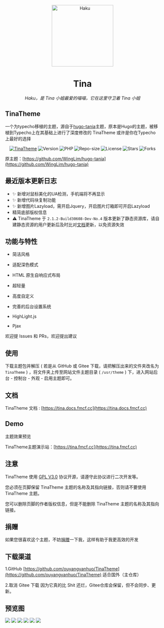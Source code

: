 <p align="center">
    <img src="https://tva4.sinaimg.cn/large/008aATBzgy1h4k9e3x97nj30qe0qetd8.jpg" width="200" height="200" alt="Haku">
</p>

<div align="center">

# Tina

_Haku，是 Tina 小姐最爱的喵喵，它在这里守卫着 Tina 小姐_

</div>

## TinaTheme

一个为typecho移植的主题，源自于[hugo-tania](https://github.com/WingLim/hugo-tania)主题，原本是Hugo的主题，被移植到Typecho上在其基础上进行了深度修改的 TinaTheme 或许是你在Typecho上最好的选择

<div align="center">
    
[![TinaTheme](https://img.shields.io/badge/Magneto-TinaTheme-brightgreen)](https://fmcf.cc/2021/08/47/)
![Version](https://img.shields.io/badge/Version-2.1.2-criticale)
![PHP](https://img.shields.io/badge/PHP-7.4-brightgreen)
![Repo-size](https://img.shields.io/github/languages/code-size/ouyangyanhuo/TinaTheme)
![License](https://img.shields.io/github/license/ouyangyanhuo/TinaTheme)
![Stars](https://img.shields.io/github/stars/ouyangyanhuo/TinaTheme)
![Forks](https://img.shields.io/github/forks/ouyangyanhuo/TinaTheme)
    
</div>

原主题：[https://github.com/WingLim/hugo-tania](https://github.com/WingLim/hugo-tania)

## 最近版本更新日志
- ✨ 新增对鼠标美化的UA检测，手机端将不再显示
- ✨ 新增代码块复制功能
- ✨ 新增图片Lazyload，需开启Jquery，开启图片灯箱即可开启Lazyload
- 精简底部版权信息
- ⚠️ TinaTheme 于 `2.1.2-Build30608-Dev-No.4` 版本更新了静态资源库，请自建静态资源的用户更新后及时比对[文档](https://tina.docs.fmcf.cc/optimization/public_cdn/)更新，以免资源失效


## 功能与特性

- 简洁风格

- 适配深色模式

- HTML 原生自响应式布局

- 超轻量

- 高度自定义

- 完善的后台设置系统

- HighLight.js

- Pjax

欢迎提 Issues 和 PRs，欢迎提出建议

## 使用

下载主题包并解压 ( 若是从 GitHub 或 Gitee 下载，请把解压出来的文件夹改名为 `TinaTheme` ) ，将文件夹上传至网站文件主题目录 ( `/usr/theme` ) 下，进入网站后台 - 控制台 - 外观 - 启用主题即可。

## 文档

TinaTheme 文档 : [https://tina.docs.fmcf.cc](https://tina.docs.fmcf.cc)

## Demo

主题效果预览

TinaTheme主题演示站：[https://tina.fmcf.cc](https://tina.fmcf.cc)

## 注意

TinaTheme 使用 [GPL V3.0](https://github.com/ouyangyanhuo/TinaTheme/blob/main/LICENSE) 协议开源，请遵守此协议进行二次开发等。

您必须在页脚保留 TinaTheme 主题的名称及其指向链接，否则请不要使用 TinaTheme 主题。

您可以删除页脚的作者版权信息，但是不能删除 TinaTheme 主题的名称及其指向链接。

## 捐赠

如果您很喜欢这个主题，不妨[捐赠](https://www.verypoor.cn)一下我，这样有助于我更高效的开发

## 下载渠道

1.GitHub [https://github.com/ouyangyanhuo/TinaTheme](https://github.com/ouyangyanhuo/TinaTheme)  适合国外（主仓库）

2.取消 Gitee 下载 因为它真的比 Shit 还烂，Gitee仓库会保留，但不会同步、更新。

## 预览图
![](https://pic1.zhimg.com/80/v2-c3d9c9458bdc2e12ceef006c3192687d_720w.jpeg)
![](https://picx.zhimg.com/80/v2-0d04d14df7fb1d533e95c561a85e071b_720w.jpeg)
![](https://picx.zhimg.com/80/v2-2e9bff0db4dc6a129d77a3b017e04266_720w.jpeg)
![](https://picx.zhimg.com/80/v2-d7d0e6115507a8dbb106865cfb4e8b83_720w.jpeg)
![](https://picx.zhimg.com/80/v2-4db906b3d9271dbe27340d5d5f3658b8_720w.jpeg)
![](https://picx.zhimg.com/80/v2-0d04d14df7fb1d533e95c561a85e071b_720w.jpeg)
